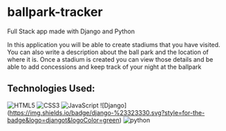 # ballpark-tracker
<p>Full Stack app made with Django and Python</p>
<p>In this application you will be able to create stadiums that you have visited.  You can also write a description about the ball park and the location of where it is.  Once a stadium is created you can view those details and be able to add concessions and keep track of your night at the ballpark</p>

## Technologies Used: 
![HTML5](https://img.shields.io/badge/html5-%23E34F26.svg?style=for-the-badge&logo=html5&logoColor=white) ![CSS3](https://img.shields.io/badge/css3-%231572B6.svg?style=for-the-badge&logo=css3&logoColor=white) ![JavaScript](https://img.shields.io/badge/javascript-%23323330.svg?style=for-the-badge&logo=javascript&logoColor=%23F7DF1E) ![Django] (https://img.shields.io/badge/django-%23323330.svg?style=for-the-badge&logo=djangot&logoColor=green) ![python](https://img.shields.io/badge/python-%23323330.svg?style=for-the-badge&logo=djangot&logoColor=blue) <br>
<br><br>